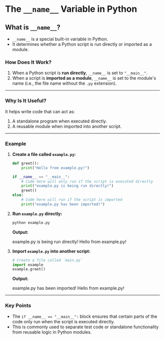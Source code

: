 # The `__name__` Variable in Python

## **What is `__name__`?**

- `__name__` is a special built-in variable in Python.
- It determines whether a Python script is run directly or imported as a module.

### **How Does It Work?**

1. When a Python script is **run directly**, `__name__` is set to `"__main__"`.
2. When a script is **imported as a module**, `__name__` is set to the module's name (i.e., the file name without the `.py` extension).

---

### **Why Is It Useful?**

It helps write code that can act as:

1. A standalone program when executed directly.
2. A reusable module when imported into another script.

---

### **Example**

1. **Create a file called `example.py`:**

   ```python
   def greet():
       print("Hello from example.py!")

   if __name__ == "__main__":
       # Code here will only run if the script is executed directly
       print("example.py is being run directly!")
       greet()
   else:
       # Code here will run if the script is imported
       print("example.py has been imported!")
   ```

2. **Run `example.py` directly:**

   ```bash
   python example.py
   ```

   **Output:**

   example.py is being run directly!
   Hello from example.py!

3. **Import `example.py` into another script:**

   ```python
   # Create a file called `main.py`
   import example
   example.greet()
   ```

   **Output:**

   example.py has been imported!
   Hello from example.py!

---

### **Key Points**

- The `if __name__ == "__main__":` block ensures that certain parts of the code only run when the script is executed directly.
- This is commonly used to separate test code or standalone functionality from reusable logic in Python modules.
